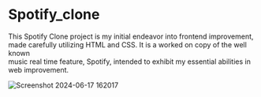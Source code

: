 # Spotify_clone
This Spotify Clone project is my initial endeavor into frontend improvement,<br> made carefully utilizing HTML and CSS. It is a worked on copy of the well known<br> music real time feature, Spotify, intended to exhibit my essential abilities in web improvement. 
<br>


![Screenshot 2024-06-17 162017](https://github.com/Shivam0884/Spotify_clone/assets/172995796/9f4cdb42-dcd1-442c-b483-5a50cdaaf36d)
